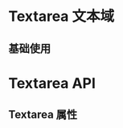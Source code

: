 <script setup>
import Default from './default.vue'
import API from './api.vue'
</script>

# Textarea 文本域

## 基础使用

<Preview comp-name="Textarea" demo-name="default">
  <Default />
</Preview>

# Textarea API

## Textarea 属性

<API />
